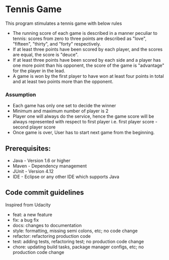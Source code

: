 # Tennis Game

This program stimulates a tennis game with below rules

* The running score of each game is described in a manner peculiar to tennis: scores from zero to three points are described as 	"love", "fifteen", "thirty", and "forty" respectively.
* If at least three points have been scored by each player, and the scores are equal, the score is "deuce".
* If at least three points have been scored by each side and a player has one more point than his opponent, the score of the game  	is "advantage" for the player in the lead.
* A game is won by the first player to have won at least four points in total and at least two points more than the opponent.

### Assumption

* Each game has only one set to decide the winner
* Minimum and maximum number of player is 2
* Player one will always do the service, hence the game score will be always represented with respect to first player 
  i.e. first player score - second player score
* Once game is over, User has to start next game from the beginning.

## Prerequisites:

* Java - Version 1.6 or higher
* Maven - Dependency management
* JUnit - Version 4.12 
* IDE - Eclipse or any other IDE which supports Java 

## Code commit guidelines

  Inspired from Udacity

* feat: a new feature
* fix: a bug fix
* docs: changes to documentation
* style: formatting, missing semi colons, etc; no code change
* refactor: refactoring production code
* test: adding tests, refactoring test; no production code change
* chore: updating build tasks, package manager configs, etc; no production code change